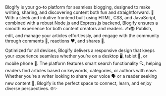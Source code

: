 Blogify is your go-to platform for seamless blogging, designed to make writing, sharing, and discovering content both fun and straightforward. 🌟 With a sleek and intuitive frontend built using HTML, CSS, and JavaScript, combined with a robust Node.js and Express.js backend, Blogify ensures a smooth experience for both content creators and readers. ✍️📚 Publish, edit, and manage your articles effortlessly, and engage with the community through comments 💬, reactions ❤️, and shares 🔁.

Optimized for all devices, Blogify delivers a responsive design that keeps your experience seamless whether you’re on a desktop 🖥️, tablet 📱, or mobile phone 🤳. The platform features smart search functionality 🔍, helping readers find articles based on keywords, categories, or authors with ease. Whether you're a writer looking to share your voice 🗣️ or a reader seeking new content 📖, Blogify is the perfect space to connect, learn, and enjoy diverse perspectives. 🌐✨



 
 
